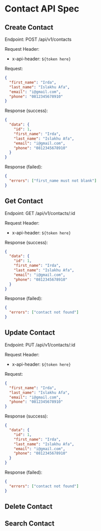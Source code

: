 # Contact API Spec

## Create Contact

Endpoint: POST /api/v1/contacts

Request Header:

- x-api-header: `${token here}`

Request:

```json
{
  "first_name": "Irda",
  "last_name": "Islakhu Afa",
  "email": "i@gmail.com",
  "phone": "0812345678910"
}
```

Response (success):

```json
{
  "data": {
    "id": 1,
    "first_name": "Irda",
    "last_name": "Islakhu Afa",
    "email": "i@gmail.com",
    "phone": "0812345678910"
  }
}
```

Response (failed):

```json
{
  "errors": ["first_name must not blank"]
}
```

## Get Contact

Endpoint: GET /api/v1/contacts/:id

Request Header:

- x-api-header: `${token here}`

Response (success):

```json
{
  "data": {
    "id": 1,
    "first_name": "Irda",
    "last_name": "Islakhu Afa",
    "email": "i@gmail.com",
    "phone": "0812345678910"
  }
}
```

Response (failed):

```json
{
  "errors": ["contact not found"]
}
```

## Update Contact

Endpoint: PUT /api/v1/contacts/:id

Request Header:

- x-api-header: `${token here}`

Request:

```json
{
  "first_name": "Irda",
  "last_name": "Islakhu Afa",
  "email": "i@gmail.com",
  "phone": "0812345678910"
}
```

Response (success):

```json
{
  "data": {
    "id": 1,
    "first_name": "Irda",
    "last_name": "Islakhu Afa",
    "email": "i@gmail.com",
    "phone": "0812345678910"
  }
}
```

Response (failed):

```json
{
  "errors": ["contact not found"]
}
```

## Delete Contact

## Search Contact
